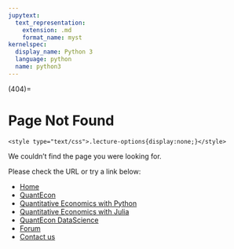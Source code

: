 ```yaml
---
jupytext:
  text_representation:
    extension: .md
    format_name: myst
kernelspec:
  display_name: Python 3
  language: python
  name: python3
---
```


(404)=
# Page Not Found

```{raw} html
<style type="text/css">.lecture-options{display:none;}</style>
```

We couldn’t find the page you were looking for.

Please check the URL or try a link below:

* [Home](https://python-programming.quantecon.org/)
* [QuantEcon](https://quantecon.org/)
* [Quantitative Economics with Python](https://python.quantecon.org/)
* [Quantitative Economics with Julia](https://julia.quantecon.org/)
* [QuantEcon DataScience](https://datascience.quantecon.org/)
* [Forum](http://discourse.quantecon.org/)
* [Contact us](mailto:contact@quantecon.org)

